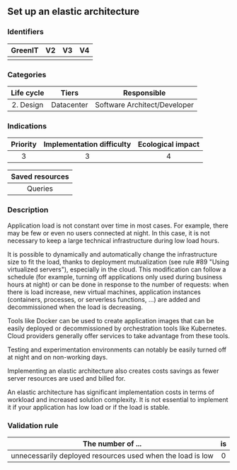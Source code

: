 ## Set up an elastic architecture

### Identifiers

| GreenIT | V2  | V3  | V4  |
| :-----: | :-: | :-: | :-: |
|         |     |     |     |

### Categories

| Life cycle |   Tiers    |         Responsible          |
| :--------: | :--------: | :--------------------------: |
| 2. Design  | Datacenter | Software Architect/Developer |

### Indications

| Priority | Implementation difficulty | Ecological impact |
| :------: | :-----------------------: | :---------------: |
|    3     |             3             |         4         |

| Saved resources |
| :-------------: |
|     Queries     |

### Description

Application load is not constant over time in most cases. For example, there may be few or even no users connected at night. In this case, it is not necessary to keep a large technical infrastructure during low load hours.

It is possible to dynamically and automatically change the infrastructure size to fit the load, thanks to deployment mutualization (see rule #89 "Using virtualized servers"), especially in the cloud. This modification can follow a schedule (for example, turning off applications only used during business hours at night) or can be done in response to the number of requests: when there is load increase, new virtual machines, application instances (containers, processes, or serverless functions, ...) are added and decommissioned when the load is decreasing.

Tools like Docker can be used to create application images that can be easily deployed or decommissioned by orchestration tools like Kubernetes. Cloud providers generally offer services to take advantage from these tools.

Testing and experimentation environments can notably be easily turned off at night and on non-working days.

Implementing an elastic architecture also creates costs savings as fewer server resources are used and billed for.

An elastic architecture has significant implementation costs in terms of workload and increased solution complexity. It is not essential to implement it if your application has low load or if the load is stable.

### Validation rule

| The number of ...                                          | is  |
| ---------------------------------------------------------- | :-: |
| unnecessarily deployed resources used when the load is low |  0  |
